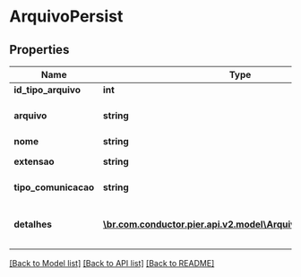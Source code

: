 # ArquivoPersist

## Properties
Name | Type | Description | Notes
------------ | ------------- | ------------- | -------------
**id_tipo_arquivo** | **int** | Tipo do arquivo | [optional] 
**arquivo** | **string** | Conte\u00FAdo do arquivo convertido em Base 64 | 
**nome** | **string** | Nome do arquivo. | [optional] 
**extensao** | **string** | Formato/extens\u00E3o do arquivo. | [optional] 
**tipo_comunicacao** | **string** | Tipo de comunica\u00E7\u00E3o. | [optional] 
**detalhes** | [**\br.com.conductor.pier.api.v2.model\ArquivoDetalhesPersist[]**](ArquivoDetalhesPersist.md) | Detalhes contendo informa\u00E7\u00F5es adicionais, relacionadas ao arquivo | 

[[Back to Model list]](../README.md#documentation-for-models) [[Back to API list]](../README.md#documentation-for-api-endpoints) [[Back to README]](../README.md)


